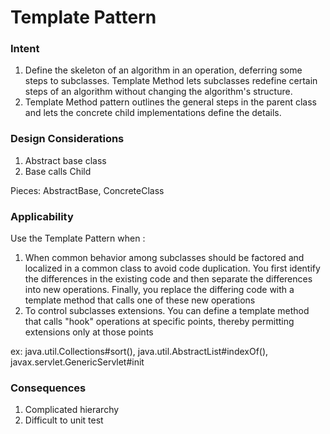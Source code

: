 # Template Pattern

### Intent

1. Define the skeleton of an algorithm in an operation, deferring some steps to subclasses. Template Method lets subclasses redefine certain steps of an algorithm without changing the algorithm's structure.
1. Template Method pattern outlines the general steps in the parent class and lets the concrete child implementations define the details.

### Design Considerations

1. Abstract base class
1. Base calls Child

Pieces: AbstractBase, ConcreteClass

### Applicability

Use the Template Pattern when :

1. When common behavior among subclasses should be factored and localized in a common class to avoid code duplication. You first identify the differences in the existing code and then separate the differences into new operations. Finally, you replace the differing code with a template method that calls one of these new operations
1. To control subclasses extensions. You can define a template method that calls "hook" operations at specific points, thereby permitting extensions only at those points

ex: java.util.Collections#sort(), java.util.AbstractList#indexOf(), javax.servlet.GenericServlet#init

### Consequences

1. Complicated hierarchy
1. Difficult to unit test

